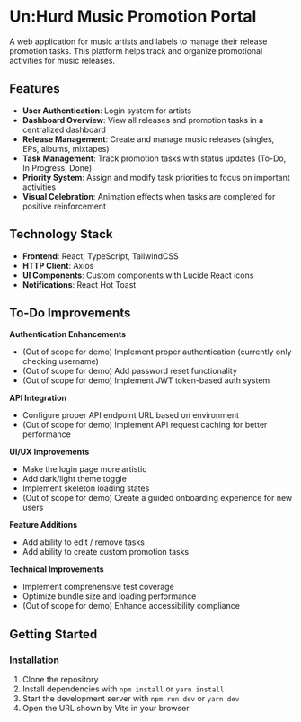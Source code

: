 # Un:Hurd Music Promotion Portal

A web application for music artists and labels to manage their release promotion tasks. This platform helps track and organize promotional activities for music releases.

## Features

- **User Authentication**: Login system for artists
- **Dashboard Overview**: View all releases and promotion tasks in a centralized dashboard
- **Release Management**: Create and manage music releases (singles, EPs, albums, mixtapes)
- **Task Management**: Track promotion tasks with status updates (To-Do, In Progress, Done)
- **Priority System**: Assign and modify task priorities to focus on important activities
- **Visual Celebration**: Animation effects when tasks are completed for positive reinforcement

## Technology Stack

- **Frontend**: React, TypeScript, TailwindCSS
- **HTTP Client**: Axios
- **UI Components**: Custom components with Lucide React icons
- **Notifications**: React Hot Toast

## To-Do Improvements

**Authentication Enhancements**

- (Out of scope for demo) Implement proper authentication (currently only checking username)
- (Out of scope for demo) Add password reset functionality
- (Out of scope for demo) Implement JWT token-based auth system

**API Integration**

- Configure proper API endpoint URL based on environment
- (Out of scope for demo) Implement API request caching for better performance

**UI/UX Improvements**

- Make the login page more artistic
- Add dark/light theme toggle
- Implement skeleton loading states
- (Out of scope for demo) Create a guided onboarding experience for new users

**Feature Additions**

- Add ability to edit / remove tasks
- Add ability to create custom promotion tasks

**Technical Improvements**

- Implement comprehensive test coverage
- Optimize bundle size and loading performance
- (Out of scope for demo) Enhance accessibility compliance

## Getting Started

### Installation

1. Clone the repository
2. Install dependencies with `npm install` or `yarn install`
3. Start the development server with `npm run dev` or `yarn dev`
4. Open the URL shown by Vite in your browser
